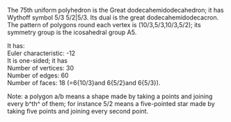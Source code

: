 The 75th uniform polyhedron is the Great dodecahemidodecahedron; it has
Wythoff symbol 5/3 5/2|5/3. Its dual is the great dodecahemidodecacron.
The pattern of polygons round each vertex is (10/3,5/3,10/3,5/2); its
symmetry group is the icosahedral group A5.

It has:\
 Euler characteristic: -12\
 It is one-sided; it has\
 Number of vertices: 30\
 Number of edges: 60\
 Number of faces: 18 (=6{10/3}and 6{5/2}and 6{5/3}).

Note: a polygon a/b means a shape made by taking a points and joining
every b^th^ of them; for instance 5/2 means a five-pointed star made by
taking five points and joining every second point.

